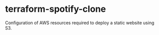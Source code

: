 # terraform-spotify-clone
Configuration of AWS resources required to deploy a static website using S3.
